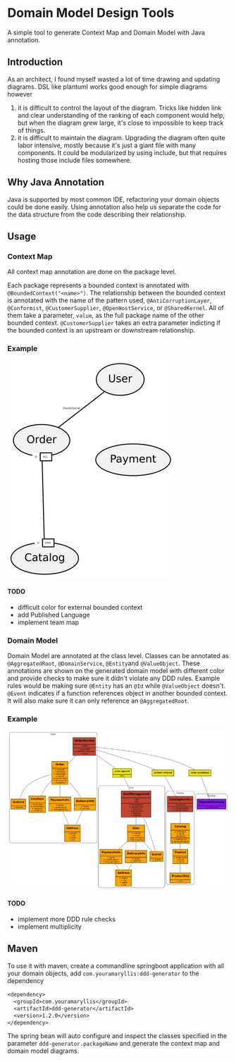 # Domain Model Design Tools

A simple tool to generate Context Map and Domain Model with Java annotation.

## Introduction

As an architect, I found myself wasted a lot of time drawing and updating diagrams.
DSL like plantuml works good enough for simple diagrams however

1. it is difficult to control the layout of the diagram.
   Tricks like hidden link and clear understanding of the ranking of each component would help,
   but when the diagram grew large, it's close to impossible to keep track of things.
1. it is difficult to maintain the diagram.
   Upgrading the diagram often quite labor intensive, mostly because it's just a giant file with many components.
   It could be modularized by using include, but that requires hosting those include files somewhere.
   
## Why Java Annotation

Java is supported by most common IDE, refactoring your domain objects could be done easily.
Using annotation also help us separate the code for the data structure from the code describing their relationship. 

## Usage

### Context Map

All context map annotation are done on the package level.

Each package represents a bounded context is annotated with `@BoundedContext("<name>")`.
The relationship between the bounded context is annotated with the name of the pattern used, `@AntiCorruptionLayer`, `@Conformist`, `@CustomerSupplier`, `@OpenHostService`, or `@SharedKernel`.
All of them take a parameter, `value`, as the full package name of the other bounded context.
`@CustomerSupplier` takes an extra parameter indicting if the bounded context is an upstream or downstream relationship.

### Example

![context map](context_map.svg)

#### TODO

* difficult color for external bounded context
* add Published Language
* implement team map

### Domain Model

Domain Model are annotated at the class level.
Classes can be annotated as `@AggregatedRoot`, `@DomainService`, `@Entity`and `@ValueObject`.
These annotations are shown on the generated domain model with different color and provide checks to make sure it didn't violate any DDD rules.
Example rules would be making sure `@Entity` has an `@Id` while `@ValueObject` doesn't.
`@Event` indicates if a function references object in another bounded context.
It will also make sure it can only reference an `@AggregatedRoot`.

### Example

![domain model](domain_model.svg)

#### TODO

* implement more DDD rule checks
* implement multiplicity

## Maven

To use it with maven, create a commandline springboot application with all your domain objects, add `com.youramaryllis:ddd-generator` to the dependency

```
<dependency>
  <groupId>com.youramaryllis</groupId>
  <artifactId>ddd-generator</artifactId>
  <version>1.2.0</version>
</dependency>
```

The spring bean will auto configure and inspect the classes specified in the parameter `ddd-generator.packageName` and generate the context map and domain model diagrams.



